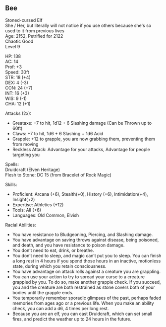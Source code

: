 ## Bee
Stoned-cursed Elf \
She / Her, but literally will not notice if you use others because she's so used to it from previous lives \
Age: 2152, Petrified for 2122 \
Chaotic Good \
Level 9

HP: 138 \
AC: 14 \
Prof: +3 \
Speed: 30ft \
STR: 18 (+4) \
DEX: 4 (-3) \
CON: 24 (+7) \
INT: 16 (+3) \
WIS: 9 (-1) \
CHA: 12 (+1)

Attacks (2x): 
- Greataxe: +7 to hit, 1d12 + 6 Slashing damage (Can be Thrown up to 60ft)
- Claws: +7 to hit, 1d6 + 6 Slashing + 1d6 Acid
- Grapple: +12 to grapple, you are now grabbing them, preventing them from moving
- Reckless Attack: Advantage for your attacks, Advantage for people targeting you

Spells: \
Druidcraft (Elven Heritage) \
Flesh to Stone: DC 15 (from Bracelet of Rock Magic)

Skills: 
- Proficient: Arcana (+6), Stealth(+0), History (+6), Intimidation(+4), Insight(+2)
- Expertise: Athletics (+12)
- Tools: All (+6)
- Languages: Old Common, Elvish 

Racial Abilities: 
- You have resistance to Bludgeoning, Piercing, and Slashing damage.
- You have advantage on saving throws against disease, being poisoned, and death, and you have resistance to poison damage.
- You don’t need to eat, drink, or breathe.
- You don’t need to sleep, and magic can’t put you to sleep. You can finish a long rest in 4 hours if you spend those hours in an inactive, motionless state, during which you retain consciousness.
- You have advantage on attack rolls against a creature you are grappling.
- You can use your action to try to spread your curse to a creature grappled by you. To do so, make another grapple check. If you succeed, you and the creature are both restrained as stone covers both of your bodies until the grapple ends.
- You temporarily remember sporadic glimpses of the past, perhaps faded memories from ages ago or a previous life. When you make an ability check, you can add a d6, 4 times per long rest.
- Because you are an elf, you can cast Druidcraft, which can set small fires, and predict the weather up to 24 hours in the future. 

